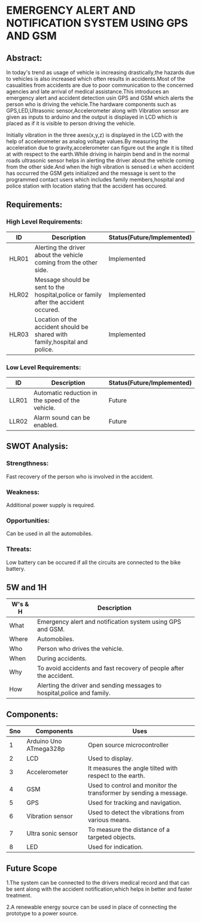 # EMERGENCY ALERT AND NOTIFICATION SYSTEM USING GPS AND GSM

## Abstract:

   In today's trend as usage of vehicle is increasing drastically,the hazards due to vehicles is also increased which often results in accidents.Most of the casualities from accidents are due to poor communication to the concerned agencies and late arrival of medical assistance.This introduces an emergency alert and accident detection usin GPS and GSM which alerts the person who is driving the vehicle.The hardware components such as GPS,LED,Ultrasonic sensor,Accelerometer along with Vibration sensor are given as inputs to arduino and the output is displayed in LCD which is placed as if it is visible to person driving the vehicle.
   
   Initially vibration in the three axes(x,y,z) is displayed in the LCD with the help of accelerometer as analog voltage values.By measuring the acceleration due to gravity,accelerometer can figure out the angle it is tilted at with respect to the earth.While driving in hairpin bend and in the normal roads ultrasonic sensor helps in alerting the driver about the vehicle coming from the other side.And when the high vibration is sensed i.e when accident has occurred the GSM gets initialized and the message is sent to the programmed contact users which includes family members,hospital and police station with location stating that the accident has occured. 

## Requirements:

### High Level Requirements:

| ID | Description | Status(Future/Implemented) |
| --- | --- | --- |
| HLR01 | Alerting the driver about the vehicle coming from the other side. | Implemented |
| HLR02 | Message should be sent to the hospital,police or family after the accident occured. | Implemented |
| HLR03 | Location of the accident should be shared with family,hospital and police. | Implemented |

### Low Level Requirements:

| ID | Description | Status(Future/Implemented) |
| --- | --- | --- |
| LLR01 | Automatic reduction in the speed of the vehicle. | Future |
| LLR02 | Alarm sound can be enabled. | Future |

## SWOT Analysis:

### Strengthness:

Fast recovery of the person who is involved in the accident.

### Weakness:

Additional power supply is required.

### Opportunities:

Can be used in all the automobiles.

### Threats:

Low battery can be occured if all the circuits are connected to the bike battery.

## 5W and 1H
| W's & H | Description |
| --- | --- |
| What | Emergency alert and notification system using GPS and GSM. |
| Where | Automobiles. |
| Who | Person who drives the vehicle. |
| When | During accidents. |
| Why | To avoid accidents and fast recovery of people after the accident. |
| How | Alerting the driver and sending messages to hospital,police and family. |

## Components:

| Sno | Components | Uses |
| --- | --- | --- |
| 1 | Arduino Uno ATmega328p | Open source microcontroller |
| 2 | LCD | Used to display. |
| 3 | Accelerometer | It measures the angle tilted with respect to the earth. |
| 4 | GSM | Used to control and monitor the transformer by sending a message. |
| 5 | GPS | Used for tracking and navigation. |
| 6 | Vibration sensor | Used to detect the vibrations from various means. |
| 7 | Ultra sonic sensor | To measure the distance of a targeted objects. |
| 8 | LED | Used for indication. |

## Future Scope

1.The system can be connected to the drivers medical record and that can be sent along with the accident notification,which helps in better and faster treatment.

2.A renewable energy source can be used in place of connecting the prototype to a power source.
